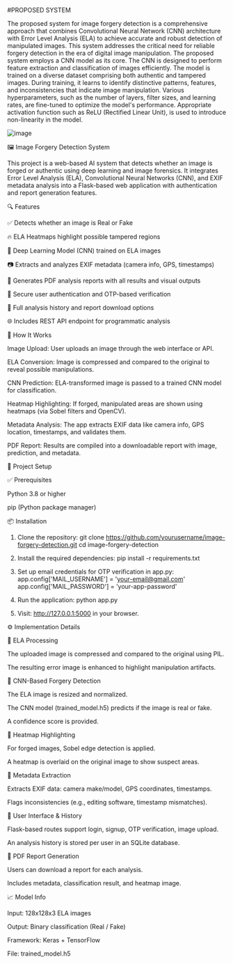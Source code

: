 #PROPOSED SYSTEM

The proposed system for image forgery detection is a comprehensive approach that combines Convolutional Neural Network (CNN) architecture with Error Level Analysis (ELA) to achieve accurate and robust detection of manipulated images. This system addresses the critical need for reliable forgery detection in the era of digital image manipulation. The proposed system employs a CNN model as its core. The CNN is designed to perform feature extraction and classification of images efficiently. The model is trained on a diverse dataset comprising both authentic and tampered images. During training, it learns to identify distinctive patterns, features, and inconsistencies that indicate image manipulation. Various hyperparameters, such as the number of layers, filter sizes, and learning rates, are fine-tuned to optimize the model's performance. Appropriate activation function such as ReLU (Rectified Linear Unit), is used to introduce non-linearity in the model. 

![image](https://github.com/user-attachments/assets/f91fef82-9066-46b8-8b04-e63eca3ea1da)

🖼️ Image Forgery Detection System

This project is a web-based AI system that detects whether an image is forged or authentic using deep learning and image forensics. It integrates Error Level Analysis (ELA), Convolutional Neural Networks (CNN), and EXIF metadata analysis into a Flask-based web application with authentication and report generation features.

🔍 Features

✅ Detects whether an image is Real or Fake

🔥 ELA Heatmaps highlight possible tampered regions

🧐 Deep Learning Model (CNN) trained on ELA images

📷 Extracts and analyzes EXIF metadata (camera info, GPS, timestamps)

📄 Generates PDF analysis reports with all results and visual outputs

🔐 Secure user authentication and OTP-based verification

🔢 Full analysis history and report download options

🌐 Includes REST API endpoint for programmatic analysis

🚀 How It Works

Image Upload: User uploads an image through the web interface or API.

ELA Conversion: Image is compressed and compared to the original to reveal possible manipulations.

CNN Prediction: ELA-transformed image is passed to a trained CNN model for classification.

Heatmap Highlighting: If forged, manipulated areas are shown using heatmaps (via Sobel filters and OpenCV).

Metadata Analysis: The app extracts EXIF data like camera info, GPS location, timestamps, and validates them.

PDF Report: Results are compiled into a downloadable report with image, prediction, and metadata.

🚀 Project Setup

✅ Prerequisites

Python 3.8 or higher

pip (Python package manager)

📦 Installation

1. Clone the repository:
git clone https://github.com/yourusername/image-forgery-detection.git
cd image-forgery-detection

2. Install the required dependencies:
pip install -r requirements.txt

3. Set up email credentials for OTP verification in app.py:
app.config['MAIL_USERNAME'] = 'your-email@gmail.com'
app.config['MAIL_PASSWORD'] = 'your-app-password'

4. Run the application:
python app.py

5. Visit: http://127.0.0.1:5000 in your browser.

⚙️ Implementation Details

🔸 ELA Processing

The uploaded image is compressed and compared to the original using PIL.

The resulting error image is enhanced to highlight manipulation artifacts.

🔸 CNN-Based Forgery Detection

The ELA image is resized and normalized.

The CNN model (trained_model.h5) predicts if the image is real or fake.

A confidence score is provided.

🔸 Heatmap Highlighting

For forged images, Sobel edge detection is applied.

A heatmap is overlaid on the original image to show suspect areas.

🔸 Metadata Extraction

Extracts EXIF data: camera make/model, GPS coordinates, timestamps.

Flags inconsistencies (e.g., editing software, timestamp mismatches).

🔸 User Interface & History

Flask-based routes support login, signup, OTP verification, image upload.

An analysis history is stored per user in an SQLite database.

🔸 PDF Report Generation

Users can download a report for each analysis.

Includes metadata, classification result, and heatmap image.

📈 Model Info

Input: 128x128x3 ELA images

Output: Binary classification (Real / Fake)

Framework: Keras + TensorFlow

File: trained_model.h5





